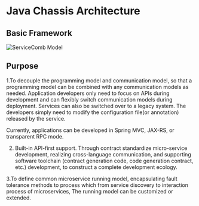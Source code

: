 # Java Chassis Architecture
## Basic Framework
![ServiceComb Model](../assets/images/servicecomb_mode_en.png)

## Purpose

1.To decouple the programming model and communication model, so that a programming model can be combined with any communication models as needed. Application developers only need to focus on APIs during development and can flexibly switch communication models during deployment. Services can also be switched over to a legacy system. The developers simply need to modify the configuration file(or annotation) released by the service.

Currently, applications can be developed in Spring MVC, JAX-RS, or transparent RPC mode.

2. Built-in API-first support. Through contract standardize micro-service development,  realizing cross-language communication, and supporting software toolchain (contract generation code, code generation contract, etc.)  development, to construct a complete development ecology.

3.To define common microservice running model, encapsulating fault tolerance methods to process which from service discovery to interaction process of microservices, The running model can be customized or extended.

